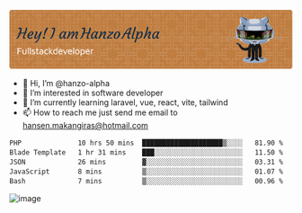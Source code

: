 ![Header](./github-header-image.png)

- 👋 Hi, I’m @hanzo-alpha
- 👀 I’m interested in software developer
- 🌱 I’m currently learning laravel, vue, react, vite, tailwind
- 📫 How to reach me just send me email to hansen.makangiras@hotmail.com 

<!---
hanzo-alpha/hanzo-alpha is a ✨ special ✨ repository because its `README.md` (this file) appears on your GitHub profile.
You can click the Preview link to take a look at your changes.
--->

<!--START_SECTION:waka-->

```txt
PHP              10 hrs 50 mins  ████████████████████▒░░░░   81.90 %
Blade Template   1 hr 31 mins    ███░░░░░░░░░░░░░░░░░░░░░░   11.50 %
JSON             26 mins         ▓░░░░░░░░░░░░░░░░░░░░░░░░   03.31 %
JavaScript       8 mins          ▒░░░░░░░░░░░░░░░░░░░░░░░░   01.07 %
Bash             7 mins          ▒░░░░░░░░░░░░░░░░░░░░░░░░   00.96 %
```

<!--END_SECTION:waka-->

![image](https://github.com/hanzo-alpha/hanzo-alpha/assets/111342797/c4bd2977-6123-4017-8652-6e166259b484)

